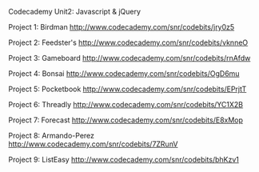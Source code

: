 Codecademy Unit2: Javascript & jQuery

Project 1: Birdman
http://www.codecademy.com/snr/codebits/jry0z5

Project 2: Feedster's
http://www.codecademy.com/snr/codebits/vknneO

Project 3: Gameboard
http://www.codecademy.com/snr/codebits/rnAfdw

Project 4: Bonsai
http://www.codecademy.com/snr/codebits/OgD6mu

Project 5: Pocketbook
http://www.codecademy.com/snr/codebits/EPrjtT

Project 6: Threadly
http://www.codecademy.com/snr/codebits/YC1X2B

Project 7: Forecast
http://www.codecademy.com/snr/codebits/E8xMop

Project 8: Armando-Perez
http://www.codecademy.com/snr/codebits/7ZRunV

Project 9: ListEasy
http://www.codecademy.com/snr/codebits/bhKzv1
